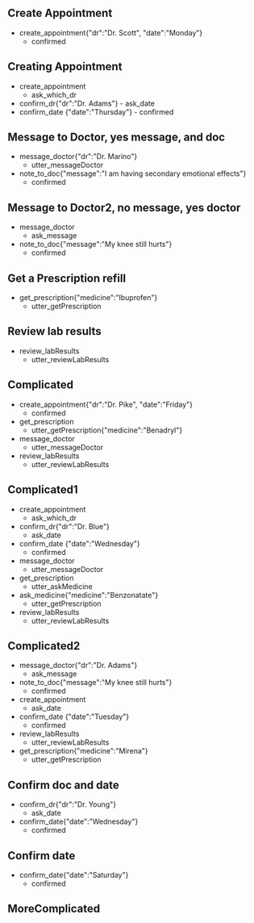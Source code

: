 
## Create Appointment
* create_appointment{"dr":"Dr. Scott", "date":"Monday"}
	- confirmed

## Creating Appointment
* create_appointment
	- ask_which_dr
* confirm_dr{"dr":"Dr. Adams"}
		- ask_date
* confirm_date {"date":"Thursday"}
		- confirmed

## Message to Doctor, yes message, and doc
* message_doctor{"dr":"Dr. Marino"}
	- utter_messageDoctor
* note_to_doc{"message":"I am having secondary emotional effects"}
	- confirmed

## Message to Doctor2, no message, yes doctor
* message_doctor
	- ask_message
* note_to_doc{"message":"My knee still hurts"}
	- confirmed

## Get a Prescription refill
* get_prescription{"medicine":"Ibuprofen"}
	- utter_getPrescription

## Review lab results
* review_labResults
	- utter_reviewLabResults

## Complicated
* create_appointment{"dr":"Dr. Pike", "date":"Friday"}
	- confirmed
* get_prescription
	- utter_getPrescription{"medicine":"Benadryl"}
* message_doctor
	- utter_messageDoctor
* review_labResults
	- utter_reviewLabResults

## Complicated1
* create_appointment
	- ask_which_dr
* confirm_dr{"dr":"Dr. Blue"}
	- ask_date
* confirm_date {"date":"Wednesday"}
	- confirmed
* message_doctor
	- utter_messageDoctor
* get_prescription
	- utter_askMedicine
* ask_medicine{"medicine":"Benzonatate"}
	- utter_getPrescription
* review_labResults
	- utter_reviewLabResults

## Complicated2
* message_doctor{"dr":"Dr. Adams"}
	- ask_message
* note_to_doc{"message":"My knee still hurts"}
	- confirmed
* create_appointment
	- ask_date
* confirm_date {"date":"Tuesday"}
	- confirmed
* review_labResults
	- utter_reviewLabResults
* get_prescription{"medicine":"Mirena"}
	- utter_getPrescription

## Confirm doc and date
* confirm_dr{"dr":"Dr. Young"}
	- ask_date
* confirm_date{"date":"Wednesday"}
	- confirmed

## Confirm date
* confirm_date{"date":"Saturday"}
	- confirmed

## MoreComplicated
